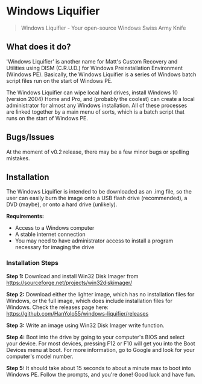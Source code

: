 # Windows Liquifier
 > Windows Liquifier - Your open-source Windows Swiss Army Knife

## What does it do?

'Windows Liquifier' is another name for Matt's Custom Recovery and Utilities using DISM (C.R.U.D.) for Windows Preinstallation Environment (Windows PE).
Basically, the Windows Liquifier is a series of Windows batch script files run on the start of Windows PE.

The Windows Liquifier can wipe local hard drives, install Windows 10 (version 2004) Home and Pro, and (probably the coolest) can create a local administrator for almost any Windows installation.
All of these processes are linked together by a main menu of sorts, which is a batch script that runs on the start of Windows PE.

## Bugs/Issues

At the moment of v0.2 release, there may be a few minor bugs or spelling mistakes.

## Installation

The Windows Liquifier is intended to be downloaded as an .img file, so the user can easily burn the image onto a USB flash drive (recommended), a DVD (maybe), or onto a hard drive (unlikely).

**Requirements:**
 - Access to a Windows computer
 - A stable internet connection
 - You may need to have administrator access to install a program necessary for imaging the drive

### Installation Steps

**Step 1:** Download and install Win32 Disk Imager from https://sourceforge.net/projects/win32diskimager/

**Step 2:** Download either the lighter image, which has no installation files for Windows, or the full image, which does include installation files for Windows. Check the releases page here: https://github.com/HanYolo55/windows-liquifier/releases

**Step 3:** Write an image using Win32 Disk Imager write function.

**Step 4:** Boot into the drive by going to your computer's BIOS and select your device. For most devices, pressing F12 or F10 will get you into the Boot Devices menu at boot. For more information, go to Google and look for your computer's model number.

**Step 5:** It should take about 15 seconds to about a minute max to boot into Windows PE. Follow the prompts, and you're done! Good luck and have fun.

